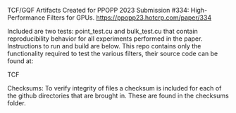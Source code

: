 TCF/GQF Artifacts
Created for PPOPP 2023 Submission #334: High-Performance Filters for GPUs. https://ppopp23.hotcrp.com/paper/334

Included are two tests: point_test.cu and bulk_test.cu that contain reproducibility behavior for all experiments performed in the paper. Instructions to run and build are below. This repo contains only the functionality required to test the various filters, their source code can be found at:


TCF






Checksums: To verify integrity of files a checksum is included for each of the github directories that are brought in. These are found in the checksums folder.